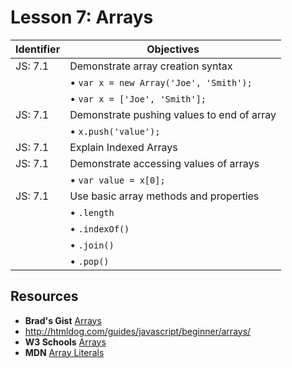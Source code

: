 # Lesson 7: Arrays

Identifier   | Objectives
-------------|------------
JS: 7.1      | Demonstrate array creation syntax
             | &bull; `var x = new Array('Joe', 'Smith');`
             | &bull; `var x = ['Joe', 'Smith'];`
JS: 7.1      | Demonstrate pushing values to end of array
             | &bull; `x.push('value');`
JS: 7.1      | Explain Indexed Arrays
JS: 7.1      | Demonstrate accessing values of arrays
             | &bull; `var value = x[0];`
JS: 7.1      | Use basic array methods and properties
             | &bull; `.length`
             | &bull; `.indexOf()`
             | &bull; `.join()`
             | &bull; `.pop()`

## Resources

- __Brad's Gist__ [Arrays](https://gist.github.com/bradwestfall/002312c3628eac9cc215)
- http://htmldog.com/guides/javascript/beginner/arrays/ 
- __W3 Schools__ [Arrays](http://www.w3schools.com/jsref/jsref_obj_array.asp)
- __MDN__ [Array Literals](https://developer.mozilla.org/en-US/docs/Web/JavaScript/Guide/Values,_variables,_and_literals#Array_literals)